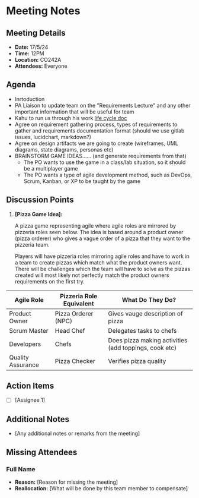 # Meeting Notes

## Meeting Details
- **Date:** 17/5/24
- **Time:** 12PM
- **Location:** CO242A
- **Attendees:** Everyone

## Agenda
- Inrtoduction
- PA Liaison to update team on the "Requirements Lecture" and any other important information that will be useful for team
- Kahu to run us through his work [life cycle doc](https://gitlab.ecs.vuw.ac.nz/manninalex/engr302-project/-/blob/main/project_management/workLifeCycle.MD?ref_type=heads)
- Agree on requirement gathering process, types of requirements to gather and requirements documentation format (should we use gitlab issues, lucidchart, markdown?)
- Agree on design artifacts we are going to create (wireframes, UML diagrams, state diagrams, personas etc)
- BRAINSTORM GAME IDEAS...... (and generate requirements from that)
  - The PO wants to use
the game in a class/lab situation, so it should be a multiplayer game
  - The PO wants a type of agile
development method, such as DevOps, Scrum, Kanban, or XP to be taught by the game


## Discussion Points
1. **[Pizza Game Idea]:**
   
   A pizza game representing agile where agile roles are mirrored by pizzeria roles seen below. The idea is based around a product owner (pizza orderer) who gives a vague order of a pizza that they want to the pizzeria team. 
   
   Players will have pizzeria roles mirroring agile roles and have to work in a team to create pizzas which match what the product owners want. There will be challenges which the team will have to solve as the pizzas created will most likely not perfectly match the product owners requirements on the first try.

   

  | Agile Role | Pizzeria Role Equivalent | What Do They Do? |
|------|-------|--------------|
| Product Owner | Pizza Orderer (NPC) | Gives vauge description of pizza |
| Scrum Master | Head Chef | Delegates tasks to chefs | 
|  Developers|  Chefs | Does pizza making activities (add toppings, cook etc) |
|  Quality Assurance | Pizza Checker | Verifies pizza quality | 


   
## Action Items
- [ ] [Assignee 1]

## Additional Notes
- [Any additional notes or remarks from the meeting]

## Missing Attendees

### Full Name
- **Reason:** [Reason for missing the meeting]
- **Reallocation:** [What will be done by this team member to compensate]
